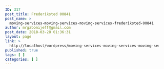 ```yaml
---
ID: 317
post_title: Frederiksted 00841
post_name: >
  moving-services-moving-services-moving-services-frederiksted-00841
author: mrgabonijeff@gmail.com
post_date: 2018-03-28 01:36:31
layout: page
link: >
  http://localhost/wordpress/moving-services-moving-services-moving-services-frederiksted-00841/
published: true
tags: [ ]
categories: [ ]
---
```

